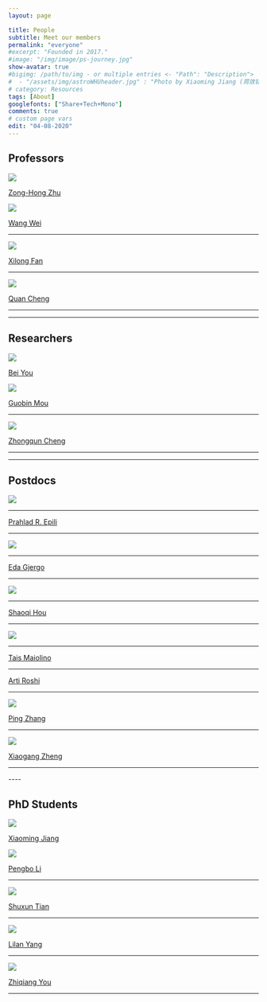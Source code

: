 ```yaml
---
layout: page

title: People
subtitle: Meet our members
permalink: "everyone"
#excerpt: "Founded in 2017."
#image: "/img/image/ps-journey.jpg"
show-avatar: true
#bigimg: /path/to/img - or multiple entries <- "Path": "Description">
#  - "/assets/img/astroWHUheader.jpg" : "Photo by Xiaoming Jiang (蒋效铭)"
# category: Resources
tags: [About]
googlefonts: ["Share+Tech+Mono"]
comments: true
# custom page vars
edit: "04-08-2020"
---
```


## Professors


<div class="spacer"></div>

<div class="row text-center">

  <div class="col-md-4 col-md-offset-0 col-sm-4 col-sm-offset-0 col-xs-12 col-xs-offset-0 text-center">
    <div class="project-card">
      <a target="_blank" href="pages/people/personal/zonghongzhu" class="project-link" title="Go to profile">
        <span class="fa-stack fa-4x">
          <div class="profile-image"> <img src="assets/img/people/zhuzonghong.png"> </div>
        </span>
        <p class="text-muted">Zong-Hong Zhu</p>
      </a>
    </div>
  </div>

  <div class="col-md-4 col-md-offset-0 col-sm-4 col-sm-offset-0 col-xs-12 col-xs-offset-0 text-center">
    <div class="project-card">
      <a target="_bxlank" href="pages/people/personal/wangwei" class="project-link" title="Go to profile">
        <span class="fa-stack fa-4x">
          <div class="profile-image"> <img src="assets/img/people/wangwei.png"> </div>
        </span>
        <p class="text-muted">Wang Wei</p>
        <hr class="seperator">
      </a>
    </div>
  </div>

  <div class="col-md-4 col-md-offset-0 col-sm-4 col-sm-offset-0 col-xs-12 col-xs-offset-0 text-center">
    <div class="project-card">
      <a target="_blank" href="pages/people/personal/xilongfan" class="project-link" title="Go to profile">
        <span class="fa-stack fa-4x">
          <div class="profile-image"> <img src="assets/img/people/fanxilong.jpg"> </div>
        </span>
        <p class="text-muted">Xilong Fan</p>
        <hr class="seperator">
      </a>
    </div>
  </div>
</div>


<div class="spacer"></div>

<div class="row text-center">

  <div class="col-md-4 col-md-offset-0 col-sm-4 col-sm-offset-0 col-xs-12 col-xs-offset-0 text-center">
    <div class="project-card">
      <a target="_blank" href="pages/people/personal/quancheng" class="project-link" title="Go to profile">
        <span class="fa-stack fa-4x">
          <div class="profile-image"> <img src="assets/img/people/chengquan.png"> </div>
        </span>
        <p class="text-muted">Quan Cheng</p>
        <hr class="seperator">
      </a>
    </div>
  </div>
</div>

----

## Researchers


<div class="spacer"></div>

<div class="row text-center">

  <div class="col-md-4 col-md-offset-0 col-sm-4 col-sm-offset-0 col-xs-12 col-xs-offset-0 text-center">
    <div class="project-card">
      <a target="_blank" href="pages/people/personal/beiyou" class="project-link" title="Go to profile">
        <span class="fa-stack fa-4x">
          <div class="profile-image"> <img src="assets/img/people/youbei.jpg"> </div>
        </span>
        <p class="text-muted">Bei You</p>
      </a>
    </div>
  </div>

  <div class="col-md-4 col-md-offset-0 col-sm-4 col-sm-offset-0 col-xs-12 col-xs-offset-0 text-center">
    <div class="project-card">
      <a target="_bxlank" href="pages/people/personal/guobinmou" class="project-link" title="Go to profile">
        <span class="fa-stack fa-4x">
          <div class="profile-image"> <img src="assets/img/people/mouguobin.jpg"> </div>
        </span>
        <p class="text-muted">Guobin Mou</p>
        <hr class="seperator">
      </a>
    </div>
  </div>

  <div class="col-md-4 col-md-offset-0 col-sm-4 col-sm-offset-0 col-xs-12 col-xs-offset-0 text-center">
    <div class="project-card">
      <a target="_blank" href="pages/people/personal/zhongquncheng" class="project-link" title="Go to profile">
        <span class="fa-stack fa-4x">
          <div class="profile-image"> <img src="assets/img/people/chengzhongqun.png"> </div>
        </span>
        <p class="text-muted">Zhongqun Cheng</p>
        <hr class="seperator">
      </a>
    </div>
  </div>
</div>

----

## Postdocs

<div class="spacer"></div>

<div class="row text-center">

  <div class="col-md-4 col-md-offset-0 col-sm-4 col-sm-offset-0 col-xs-12 col-xs-offset-0 text-center">
    <div class="project-card">
      <a target="_blank" href="pages/people/personal/prahladepili" class="project-link" title="Go to profile">
        <span class="fa-stack fa-4x">
          <div class="profile-image"> <img src="assets/img/people/prahladepili.png"> </div>
        </span>
        <hr class="seperator">
        <p class="text-muted">Prahlad R. Epili</p>
        <hr class="seperator">
      </a>
    </div>
  </div>

  <div class="col-md-4 col-md-offset-0 col-sm-4 col-sm-offset-0 col-xs-12 col-xs-offset-0 text-center">
    <div class="project-card">
      <a target="_bxlank" href="pages/people/personal/edagjergo" class="project-link" title="Go to profile">
        <span class="fa-stack fa-4x">
          <div class="profile-image"> <img src="assets/img/people/edagjergo.jpg"> </div>
        </span>
        <hr class="seperator">
        <p class="text-muted">Eda Gjergo</p>
        <hr class="seperator">
      </a>
    </div>
  </div>

  <div class="col-md-4 col-md-offset-0 col-sm-4 col-sm-offset-0 col-xs-12 col-xs-offset-0 text-center">
    <div class="project-card">
      <a target="_blank" href="pages/people/personal/shaoqihou" class="project-link" title="Go to profile">
        <span class="fa-stack fa-4x">
          <div class="profile-image"> <img src="assets/img/people/houshaoqi.png"> </div>
        </span>
        <hr class="seperator">
        <p class="text-muted">Shaoqi Hou</p>
        <hr class="seperator">
      </a>
    </div>
  </div>
</div>

<div class="spacer"></div>

<div class="row text-center">

  <div class="col-md-4 col-md-offset-0 col-sm-4 col-sm-offset-0 col-xs-12 col-xs-offset-0 text-center">
    <div class="project-card">
      <a target="_blank" href="pages/people/personal/taismaiolino" class="project-link" title="Go to profile">
        <span class="fa-stack fa-4x">
          <div class="profile-image"> <img src="assets/img/people/taismaiolino.png"> </div>
        </span>
        <hr class="seperator">
        <p class="text-muted">Tais Maiolino</p>
        <hr class="seperator">
      </a>
    </div>
  </div>

  <div class="col-md-4 col-md-offset-0 col-sm-4 col-sm-offset-0 col-xs-12 col-xs-offset-0 text-center">
    <div class="project-card">
      <a target="_bxlank" href="pages/people/personal/artiroshi" class="project-link" title="Go to profile">
        <span class="fa-stack fa-4x">
          <i class="fa fa-square fa-stack-2x stack-color"></i>
        </span>
        <p class="text-muted">Arti Roshi</p>
        <hr class="seperator">
      </a>
    </div>
  </div>


  <div class="col-md-4 col-md-offset-0 col-sm-4 col-sm-offset-0 col-xs-12 col-xs-offset-0 text-center">
    <div class="project-card">
      <a target="_blank" href="pages/people/personal/pingzhang" class="project-link" title="Go to profile">
        <span class="fa-stack fa-4x">
          <div class="profile-image"> <img src="assets/img/people/houshaoqi.png"> </div>
        </span>
        <p class="text-muted">Ping Zhang</p>
        <hr class="seperator">
      </a>
    </div>
  </div>
</div>

<div class="spacer"></div>

<div class="row text-center">

  <div class="col-md-4 col-md-offset-0 col-sm-4 col-sm-offset-0 col-xs-12 col-xs-offset-0 text-center">
    <div class="project-card">
      <a target="_blank" href="pages/people/personal/xiaogangzheng" class="project-link" title="Go to profile">
        <span class="fa-stack fa-4x">
          <div class="profile-image"> <img src="assets/img/people/zhengxiaogang.jpg"> </div>
        </span>
        <p class="text-muted">Xiaogang Zheng</p>
        <hr class="seperator">
      </a>
    </div>
  </div>
</div>
----

## PhD Students


<div class="spacer"></div>

<div class="row text-center">

  <div class="col-md-4 col-md-offset-0 col-sm-4 col-sm-offset-0 col-xs-12 col-xs-offset-0 text-center">
    <div class="project-card">
      <a target="_blank" href="pages/people/personal/xiaomingjiang" class="project-link" title="Go to profile">
        <span class="fa-stack fa-4x">
         <div class="profile-image"> <img src="assets/img/people/jiangxiaoming.png"> </div>
        </span>
        <p class="text-muted">Xiaoming Jiang</p>
      </a>
    </div>
  </div>

  <div class="col-md-4 col-md-offset-0 col-sm-4 col-sm-offset-0 col-xs-12 col-xs-offset-0 text-center">
    <div class="project-card">
      <a target="_bxlank" href="pages/people/personal/pengboli" class="project-link" title="Go to profile">
        <span class="fa-stack fa-4x">
          <div class="profile-image"> <img src="assets/img/people/lipengbo.png"> </div>
        </span>
        <p class="text-muted">Pengbo Li</p>
        <hr class="seperator">
      </a>
    </div>
  </div>

  <div class="col-md-4 col-md-offset-0 col-sm-4 col-sm-offset-0 col-xs-12 col-xs-offset-0 text-center">
    <div class="project-card">
      <a target="_blank" href="pages/people/personal/shuxuntian" class="project-link" title="Go to profile">
        <span class="fa-stack fa-4x">
          <div class="profile-image"> <img src="assets/img/people/tianshuxun.png"> </div>
        </span>
        <p class="text-muted">Shuxun Tian</p>
        <hr class="seperator">
      </a>
    </div>
  </div>
</div>

<div class="spacer"></div>

<div class="row text-center">

  <div class="col-md-4 col-md-offset-0 col-sm-4 col-sm-offset-0 col-xs-12 col-xs-offset-0 text-center">
    <div class="project-card">
      <a target="_bxlank" href="pages/people/personal/lilanyang" class="project-link" title="Go to profile">
        <span class="fa-stack fa-4x">
          <div class="profile-image"> <img src="assets/img/people/yanglilan.png"> </div>
        </span>
        <p class="text-muted">Lilan Yang</p>
        <hr class="seperator">
      </a>
    </div>
  </div>

  <div class="col-md-4 col-md-offset-0 col-sm-4 col-sm-offset-0 col-xs-12 col-xs-offset-0 text-center">
    <div class="project-card">
      <a target="_blank" href="pages/people/personal/zhiqiangyou" class="project-link" title="Go to profile">
        <span class="fa-stack fa-4x">
          <div class="profile-image"> <img src="assets/img/people/youzhiqiang.jpg"> </div>
        </span>
        <p class="text-muted">Zhiqiang You</p>
        <hr class="seperator">
      </a>
    </div>
  </div>
</div>
